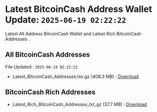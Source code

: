# Latest BitcoinCash Address Wallet Update: `2025-06-19 02:22:22`

Latest All Address BitcoinCash Wallet and Latest Rich BitcoinCash Addresses .

## All BitcoinCash Addresses

File Updated : `2025-06-19 02:22:22`

- Latest_BitcoinCash_Addresses.tsv.gz (408.3 MB) : [Download](https://github.com/Pymmdrza/Rich-Address-Wallet/releases/tag/BitcoinCash)

## BitcoinCash Rich Addresses

- Latest_Rich_BitcoinCash_Addresses_txt_gz (37.7 MB) : [Download](https://github.com/Pymmdrza/Rich-Address-Wallet/releases/tag/BitcoinCash)
